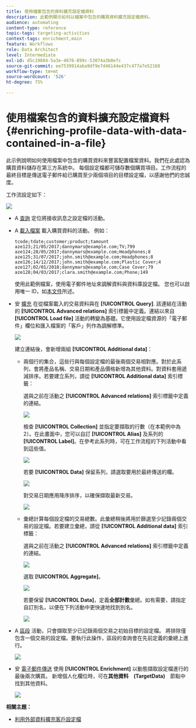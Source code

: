 ```yaml
---
title: 使用檔案包含的資料擴充設定檔資料
description: 此範例顯示如何以檔案中包含的購買資料擴充設定檔資料。
audience: automating
content-type: reference
topic-tags: targeting-activities
context-tags: enrichment,main
feature: Workflows
role: Data Architect
level: Intermediate
exl-id: d5c19884-5a3e-4676-899c-53074a3b0efc
source-git-commit: ee7539914aba9df9e7d46144e437c477a7e52168
workflow-type: tm+mt
source-wordcount: '526'
ht-degree: 75%

---
```


# 使用檔案包含的資料擴充設定檔資料 {#enriching-profile-data-with-data-contained-in-a-file}

此示例說明如何使用檔案中包含的購買資料來豐富配置檔案資料。我們在此處認為購買資料儲存在第三方系統中。 每個設定檔都可儲存數個購買項目。工作流程的最終目標是傳送電子郵件給已購買至少兩個項目的目標設定檔，以感謝他們的忠誠度。

工作流設定如下：

![](assets/enrichment_example_workflow.png)

* A [查詢](../../automating/using/query.md) 定位將接收訊息之設定檔的活動。
* A [載入檔案](../../automating/using/load-file.md) 載入購買資料的活動。 例如：

   ```
   tcode;tdate;customer;product;tamount
   aze123;21/05/2017;dannymars@example.com;TV;799
   aze124;28/05/2017;dannymars@example.com;Headphones;8
   aze125;31/07/2017;john.smith@example.com;Headphones;8
   aze126;14/12/2017;john.smith@example.com;Plastic Cover;4
   aze127;02/01/2018;dannymars@example.com;Case Cover;79
   aze128;04/03/2017;clara.smith@example.com;Phone;149
   ```

   使用此範例檔案，使用電子郵件地址來調解資料與資料庫設定檔。 您也可以啟用唯一 ID，如[本文件](../../developing/using/configuring-the-resource-s-data-structure.md#generating-a-unique-id-for-profiles-and-custom-resources)所述。

* 安 [擴充](../../automating/using/enrichment.md) 在從檔案載入的交易資料與在 **[!UICONTROL Query]**. 該連結在活動的 **[!UICONTROL Advanced relations]** 索引標籤中定義。連結以來自 **[!UICONTROL Load file]** 活動的轉變為基礎。它使用設定檔資源的「電子郵件」欄位和匯入檔案的「客戶」列作為調解標準。

   ![](assets/enrichment_example_workflow2.png)

   建立連結後，會新增兩組 **[!UICONTROL Additional data]**：

   * 兩個行的集合，這些行與每個設定檔的最後兩個交易相對應。對於此系列，會將產品名稱、交易日期和產品價格新增為其他資料。對資料套用遞減排序。若要建立系列，請從 **[!UICONTROL Additional data]** 索引標籤：

      選與之前在活動之 **[!UICONTROL Advanced relations]** 索引標籤中定義的連結。

      ![](assets/enrichment_example_workflow3.png)

      檢查 **[!UICONTROL Collection]** 並指定要擷取的行數（在本範例中為 2）。在此畫面中，您可以自訂 **[!UICONTROL Alias]** 及系列的 **[!UICONTROL Label]**。在參考此系列時，可在工作流程的下列活動中看到這些值。

      ![](assets/enrichment_example_workflow4.png)

      若要 **[!UICONTROL Data]** 保留系列，請選取要用於最終傳送的欄。

      ![](assets/enrichment_example_workflow6.png)

      對交易日期應用降序排序，以確保擷取最新交易。

      ![](assets/enrichment_example_workflow7.png)

   * 彙總計算每個設定檔的交易總數。此彙總稍後將用於篩選至少記錄兩個交易的設定檔。若要建立彙總，請從 **[!UICONTROL Additional data]** 索引標籤：

      選與之前在活動之 **[!UICONTROL Advanced relations]** 索引標籤中定義的連結。

      ![](assets/enrichment_example_workflow3.png)

      選取 **[!UICONTROL Aggregate]**。

      ![](assets/enrichment_example_workflow8.png)

      若要保留 **[!UICONTROL Data]**，定義&#x200B;**全部計數**&#x200B;彙總。如有需要，請指定自訂別名，以便在下列活動中更快速地找到別名。

      ![](assets/enrichment_example_workflow9.png)

* A [區段](../../automating/using/segmentation.md) 活動，只會擷取至少已記錄兩個交易之初始目標的設定檔。 將排除僅包含一個交易的設定檔。要執行此操作，區段的查詢會在先前定義的彙總上進行。

   ![](assets/enrichment_example_workflow5.png)

* 安 [電子郵件傳送](../../automating/using/email-delivery.md) 使用 **[!UICONTROL Enrichment]** 以動態擷取設定檔進行的最後兩次購買。 新增個人化欄位時，可在&#x200B;**其他資料　(TargetData)**　節點中找到其他資料。

   ![](assets/enrichment_example_workflow10.png)

**相關主題：**

* [利用外部資料擴充客戶設定檔](https://helpx.adobe.com/tw/campaign/kb/simplify-campaign-management.html#Managedatatofuelengagingexperiences)
